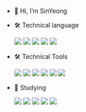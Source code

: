 - 👋 Hi, I’m SinYeong

- 🛠 Technical language

   <img src="https://img.shields.io/badge/HTML5-E34F26?style=flat&logo=HTML5&logoColor=white"/> 
   <img src="https://img.shields.io/badge/CSS3-1572B6?style=flat&logo=CSS3&logoColor=white"/> 
   <img src="https://img.shields.io/badge/JavaScript-F7DF1E?style=flat&logo=JavaScript&logoColor=white"/> 
   <img src="https://img.shields.io/badge/jquery-0769AD?style=flat&logo=jquery&logoColor=white"> 
   <img src="https://img.shields.io/badge/fontawesome-339AF0?style=flat&logo=fontawesome&logoColor=white"> 
   
- 🛠 Technical Tools

   <img src="https://img.shields.io/badge/Visual Studio Code-007ACC?style=flat&logo=Visual Studio Code&logoColor=white"> 
   <img src="https://img.shields.io/badge/Git-F05032?style=flat&logo=Git&logoColor=white"> 
   <img src="https://img.shields.io/badge/GitHub-181717?style=flat&logo=GitHub&logoColor=white"> 
   <img src="https://img.shields.io/badge/Slack-4A154B?style=flat&logo=Slack&logoColor=white">
   <img src="https://img.shields.io/badge/Adobe Photoshop-31A8FF?style=flat&logo=Adobe Photoshop&logoColor=white"/> 
   <img src="https://img.shields.io/badge/Adobe Illustrator-FF9A00?style=flat&logo=Adobe Illustrator&logoColor=white"/>
   
- 🌱 Studying
 
   <img src="https://img.shields.io/badge/JavaScript-F7DF1E?style=flat&logo=JavaScript&logoColor=white"/> 
   <img src="https://img.shields.io/badge/jquery-0769AD?style=flat&logo=jquery&logoColor=white"> 
   <img src="https://img.shields.io/badge/React-61DAFB?style=flat&logo=React&logoColor=white"/>
   <img src="https://img.shields.io/badge/Git-F05032?style=flat&logo=Git&logoColor=white"> 
   <img src="https://img.shields.io/badge/GitHub-181717?style=flat&logo=GitHub&logoColor=white"> 
   
<!---
ImSinYeong/ImSinYeong is a ✨ special ✨ repository because its `README.md` (this file) appears on your GitHub profile.
You can click the Preview link to take a look at your changes.
--->
